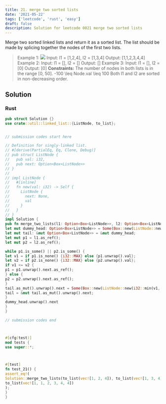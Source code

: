 ```yaml
---
title: 21. merge two sorted lists
date: '2021-05-22'
tags: ['leetcode', 'rust', 'easy']
draft: false
description: Solution for leetcode 0021 merge two sorted lists
---
```




Merge two sorted linked lists and return it as a sorted list. The list should be made by splicing together the nodes of the first two lists.



>   Example 1:
>   ![](https://assets.leetcode.com/uploads/2020/10/03/merge_ex1.jpg)
>   Input: l1 <TeX>=</TeX> [1,2,4], l2 <TeX>=</TeX> [1,3,4]
>   Output: [1,1,2,3,4,4]
>   Example 2:
>   Input: l1 <TeX>=</TeX> [], l2 <TeX>=</TeX> []
>   Output: []
>   Example 3:
>   Input: l1 <TeX>=</TeX> [], l2 <TeX>=</TeX> [0]
>   Output: [0]
**Constraints:**
>   	The number of nodes in both lists is in the range [0, 50].
>   	-100 <TeX>\leq</TeX> Node.val <TeX>\leq</TeX> 100
>   	Both l1 and l2 are sorted in non-decreasing order.


## Solution


### Rust
```rust
pub struct Solution {}
use crate::util::linked_list::{ListNode, to_list};


// submission codes start here

// Definition for singly-linked list.
// #[derive(PartialEq, Eq, Clone, Debug)]
// pub struct ListNode {
//   pub val: i32,
//   pub next: Option<Box<ListNode>>
// }
//
// impl ListNode {
//   #[inline]
//   fn new(val: i32) -> Self {
//     ListNode {
//       next: None,
//       val
//     }
//   }
// }
impl Solution {
pub fn merge_two_lists(l1: Option<Box<ListNode>>, l2: Option<Box<ListNode>>) -> Option<Box<ListNode>> {
let mut dummy_head: Option<Box<ListNode>> = Some(Box::new(ListNode::new(0)));
let mut tail: &mut Option<Box<ListNode>> = &mut dummy_head;
let mut p1 = l1.as_ref();
let mut p2 = l2.as_ref();

while p1.is_some() || p2.is_some() {
let v1 = if p1.is_none() {i32::MAX} else {p1.unwrap().val};
let v2 = if p2.is_none() {i32::MAX} else {p2.unwrap().val};
if v1 <= v2 {
p1 = p1.unwrap().next.as_ref();
} else {
p2 = p2.unwrap().next.as_ref();
}
tail.as_mut().unwrap().next = Some(Box::new(ListNode::new(i32::min(v1, v2))));
tail = &mut tail.as_mut().unwrap().next;
}
dummy_head.unwrap().next
}
}

// submission codes end



#[cfg(test)]
mod tests {
use super::*;



#[test]
fn test_21() {
assert_eq!(
Solution::merge_two_lists(to_list(vec![1, 2, 4]), to_list(vec![1, 3, 4])),
to_list(vec![1, 1, 2, 3, 4, 4])
);
}
}

```
